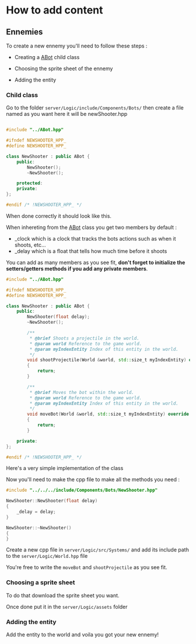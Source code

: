 # How to add content

## Ennemies

To create a new ennemy you'll need to follow these steps :

- Creating a [ABot](../html/classABot.html) child class

- Choosing the sprite sheet of the ennemy

- Adding the entity

### Child class

Go to the folder `server/Logic/include/Components/Bots/` then create a file named as you want here it will be newShooter.hpp

```cpp

#include "../ABot.hpp"

#ifndef NEWSHOOTER_HPP_
#define NEWSHOOTER_HPP_

class NewShooter : public ABot {
    public:
        NewShooter();
        ~NewShooter();

    protected:
    private:
};

#endif /* !NEWSHOOTER_HPP_ */

```

When done correctly it should look like this.

When inhereting from the [ABot](../html/classABot.html) class you get two members by default :

- _clock which is a clock that tracks the bots actions such as when it shoots, etc...
- _delay which is a float that tells how much time before it shoots

You can add as many members as you see fit, **don't forget to initialize the setters/getters methods if you add any private members**.

```cpp
#include "../ABot.hpp"

#ifndef NEWSHOOTER_HPP_
#define NEWSHOOTER_HPP_

class NewShooter : public ABot {
    public:
        NewShooter(float delay);
        ~NewShooter();

        /**
         * @brief Shoots a projectile in the world.
         * @param world Reference to the game world.
         * @param myIndexEntity Index of this entity in the world.
         */
        void shootProjectile(World &world, std::size_t myIndexEntity) override
        {
            return;
        }

        /**
         * @brief Moves the bot within the world.
         * @param world Reference to the game world.
         * @param myIndexEntity Index of this entity in the world.
         */
        void moveBot(World &world, std::size_t myIndexEntity) override
        {
            return;
        }

    private:
};

#endif /* !NEWSHOOTER_HPP_ */
```

Here's a very simple implementation of the class

Now you'll need to make the cpp file to make all the methods you need :

```cpp
#include "../../../include/Components/Bots/NewShooter.hpp"

NewShooter::NewShooter(float delay)
{
    _delay = delay;
}

NewShooter::~NewShooter()
{
}
```

Create a new cpp file in `server/Logic/src/Systems/` and add its include path to the `server/Logic/World.hpp` file

You're free to write the `moveBot` and `shootProjectile` as you see fit.

### Choosing a sprite sheet

To do that download the sprite sheet you want.

Once done put it in the `server/Logic/assets` folder

### Adding the entity

Add the entity to the world and voila you got your new ennemy!
